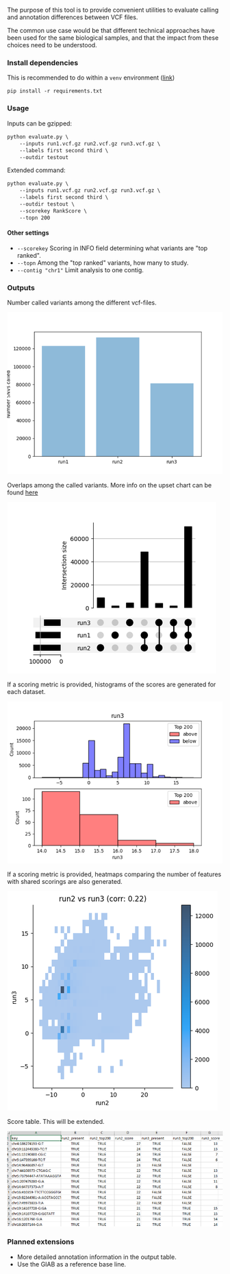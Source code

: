 The purpose of this tool is to provide convenient utilities to evaluate calling and annotation differences between VCF files.

The common use case would be that different technical approaches have been used for the same biological samples, and that the impact from these choices need to be understood.

### Install dependencies

This is recommended to do within a `venv` environment ([link](https://docs.python.org/3/library/venv.html))

```
pip install -r requirements.txt
```

### Usage

Inputs can be gzipped:

```
python evaluate.py \
    --inputs run1.vcf.gz run2.vcf.gz run3.vcf.gz \
    --labels first second third \
    --outdir testout
```

Extended command:

```
python evaluate.py \
    --inputs run1.vcf.gz run2.vcf.gz run3.vcf.gz \
    --labels first second third \
    --outdir testout \
    --scorekey RankScore \
    --topn 200
```

#### Other settings

* `--scorekey` Scoring in INFO field determining what variants are "top ranked".
* `--topn` Among the "top ranked" variants, how many to study.
* `--contig "chr1"` Limit analysis to one contig.

### Outputs

Number called variants among the different vcf-files.

![Total counts](docs/1_total_counts.png)

Overlaps among the called variants. More info on the upset chart can be found [here](https://en.wikipedia.org/wiki/UpSet_Plot)

![Overlaps among counts](docs/2_overlaps.png)

If a scoring metric is provided, histograms of the scores are generated for each dataset.

![Score histograms](docs/3_score_histograms.png)

If a scoring metric is provided, heatmaps comparing the number of features with shared scorings are also generated.

![Score heatmaps](docs/4_score_heatmap.png)

Score table. This will be extended.

![Score table](docs/5_score_table.PNG)

### Planned extensions

* More detailed annotation information in the output table.
* Use the GIAB as a reference base line.